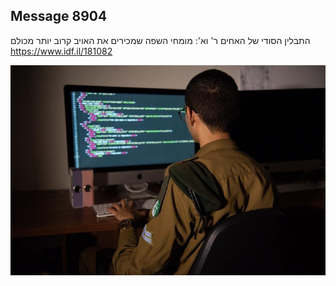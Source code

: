 ## Message 8904

התבלין הסודי של האחים ר' וא': 
מומחי השפה שמכירים את האויב קרוב יותר מכולם
https://www.idf.il/181082

![Photo](8904/8904_photo.jpg)
